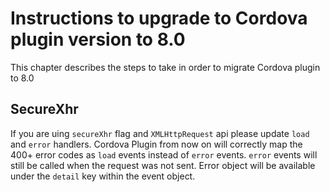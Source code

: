 # Instructions to upgrade to Cordova plugin version to 8.0

This chapter describes the steps to take in order to migrate Cordova plugin to 8.0

## SecureXhr

If you are uing `secureXhr` flag and `XMLHttpRequest` api please update `load` and `error` handlers. Cordova Plugin from now on will correctly map the 400+ error codes as `load` events instead of  `error` events. `error` events will still be called when the request was not sent. Error object will be available under the `detail` key within the event object. 
